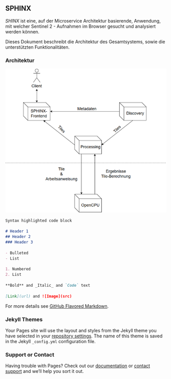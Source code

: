 
## SPHINX

*SHINX* ist eine, auf der Microservice Architektur basierende, Anwendung, mit welcher Sentinel 2 - Aufnahmen im Browser gesucht und analysiert werden können.

Dieses Dokument beschreibt die Architektur des Gesamtsystems, sowie die unterstützten Funktionalitäten. 
### Architektur

![Architekturt](./Architektur.png "Logo Title Text 1")

```markdown
Syntax highlighted code block

# Header 1
## Header 2
### Header 3

- Bulleted
- List

1. Numbered
2. List

**Bold** and _Italic_ and `Code` text

[Link](url) and ![Image](src)
```

For more details see [GitHub Flavored Markdown](https://guides.github.com/features/mastering-markdown/).

### Jekyll Themes

Your Pages site will use the layout and styles from the Jekyll theme you have selected in your [repository settings](https://github.com/amun-software/amun-software-/settings). The name of this theme is saved in the Jekyll `_config.yml` configuration file.

### Support or Contact

Having trouble with Pages? Check out our [documentation](https://help.github.com/categories/github-pages-basics/) or [contact support](https://github.com/contact) and we’ll help you sort it out.
